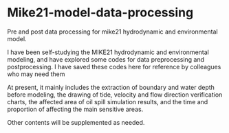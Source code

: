 # Mike21-model-data-processing
Pre and post data processing for mike21 hydrodynamic and environmental model.

I have been self-studying the MIKE21 hydrodynamic and environmental modeling, and have explored some codes for data preprocessing and postprocessing. I have saved these codes here for reference by colleagues who may need them

At present, it mainly includes the extraction of boundary and water depth before modeling, the drawing of tide, velocity and flow direction verification charts, the affected area of oil spill simulation results, and the time and proportion of affecting the main sensitive areas.

Other contents will be supplemented as needed.
